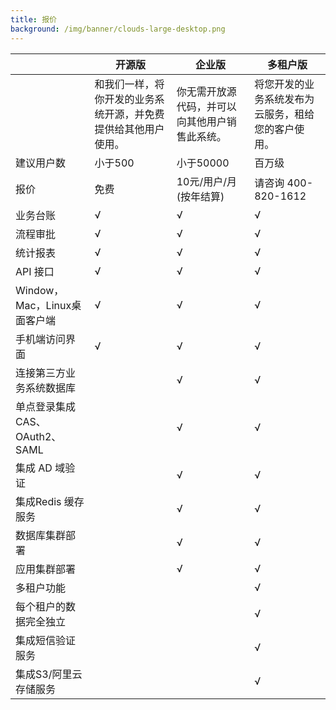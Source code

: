 ```yaml
---
title: 报价
background: /img/banner/clouds-large-desktop.png
---
```


|  | 开源版 | 企业版 | 多租户版|
|--- | --- | --- | ---|
|  | 和我们一样，将你开发的业务系统开源，并免费提供给其他用户使用。 | 你无需开放源代码，并可以向其他用户销售此系统。 | 将您开发的业务系统发布为云服务，租给您的客户使用。|
|建议用户数 | 小于500 | 小于50000 | 百万级 |
|报价 | 免费 | 10元/用户/月 <br/>(按年结算) | 请咨询 400-820-1612|
|业务台账 | √ | √ | √|
|流程审批 | √ | √ | √|
|统计报表 | √ | √ | √|
|API 接口 | √ | √ | √|
|Window，Mac，Linux桌面客户端 | √ | √ | √|
|手机端访问界面 | √ | √ | √|
|连接第三方业务系统数据库 |   | √ | √|
|单点登录集成CAS、OAuth2、SAML |   | √ | √|
|集成 AD 域验证 |   | √ | √|
|集成Redis 缓存服务 |   | √ | √|
|数据库集群部署 |   | √ | √|
|应用集群部署 |   | √  | √|
|多租户功能 |   |   | √|
|每个租户的数据完全独立 |   |   | √|
|集成短信验证服务 |   |   | √|
|集成S3/阿里云存储服务 |   |   | √|
